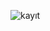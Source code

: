 ![kayıt](https://github.com/burakkaratasz/IssueTracker/assets/113118853/f01244aa-9610-4bcc-917d-9eac58df66d9)
